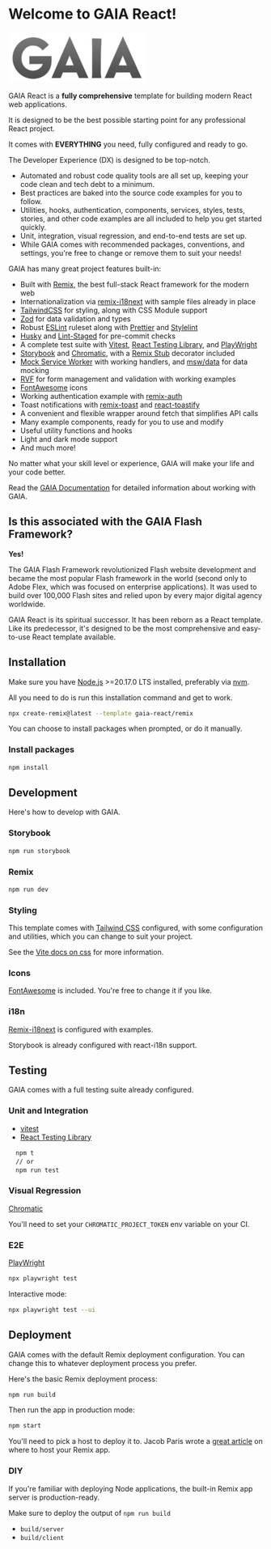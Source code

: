 # Welcome to GAIA React!

<img src="./app/assets/images/gaia-logo.svg" height="100" alt="GAIA"/>

GAIA React is a **fully comprehensive** template for building modern React web applications.

It is designed to be the best possible starting point for any professional React project.

It comes with **EVERYTHING** you need, fully configured and ready to go.

The Developer Experience (DX) is designed to be top-notch.

- Automated and robust code quality tools are all set up, keeping your code clean and tech debt to a minimum.
- Best practices are baked into the source code examples for you to follow.
- Utilities, hooks, authentication, components, services, styles, tests, stories, and other code examples are all included to help you get started quickly.
- Unit, integration, visual regression, and end-to-end tests are set up.
- While GAIA comes with recommended packages, conventions, and settings, you're free to change or remove them to suit your needs!

GAIA has many great project features built-in:

- Built with [Remix](https://remix.run/), the best full-stack React framework for the modern web
- Internationalization via [remix-i18next](https://github.com/sergiodxa/remix-i18next) with sample files already in place
- [TailwindCSS](https://tailwindcss.com/) for styling, along with CSS Module support
- [Zod](https://zod.dev/) for data validation and types
- Robust [ESLint](https://eslint.org/) ruleset along with [Prettier](https://prettier.io/) and [Stylelint](https://stylelint.io/)
- [Husky](https://typicode.github.io/husky/) and [Lint-Staged](https://github.com/lint-staged/lint-staged) for pre-commit checks
- A complete test suite with [Vitest](https://vitest.dev), [React Testing Library](https://testing-library.com/docs/react-testing-library/intro/), and [PlayWright](https://playwright.dev/docs/intro)
- [Storybook](https://storybook.js.org/) and [Chromatic](https://chromatic.com/), with a [Remix Stub](https://remix.run/docs/en/main/utils/create-remix-stub) decorator included
- [Mock Service Worker](https://mswjs.io/) with working handlers, and [msw/data](https://github.com/mswjs/data) for data mocking
- [RVF](https://www.rvf-js.io/) for form management and validation with working examples
- [FontAwesome](https://fontawesome.com/) icons
- Working authentication example with [remix-auth](https://remix.run/resources/remix-auth)
- Toast notifications with [remix-toast](https://remix.run/resources/remix-toast) and [react-toastify](https://fkhadra.github.io/react-toastify/introduction)
- A convenient and flexible wrapper around fetch that simplifies API calls
- Many example components, ready for you to use and modify
- Useful utility functions and hooks
- Light and dark mode support
- And much more!

No matter what your skill level or experience, GAIA will make your life and your code better.

Read the [GAIA Documentation](https://gaia-react.github.io/docs/) for detailed information about working with GAIA.

## Is this associated with the GAIA Flash Framework?

**Yes!**

The GAIA Flash Framework revolutionized Flash website development and became the most popular Flash framework in the world (second only to Adobe Flex, which was focused on enterprise applications). It was used to build over 100,000 Flash sites and relied upon by every major digital agency worldwide.

GAIA React is its spiritual successor. It has been reborn as a React template. Like its predecessor, it's designed to be the most comprehensive and easy-to-use React template available.

## Installation

Make sure you have [Node.js](https://nodejs.org/en/) >=20.17.0 LTS installed, preferably via [nvm](https://github.com/nvm-sh/nvm).

All you need to do is run this installation command and get to work.

```sh
npx create-remix@latest --template gaia-react/remix
```

You can choose to install packages when prompted, or do it manually.

### Install packages

```sh
npm install
```

## Development

Here's how to develop with GAIA.

### Storybook

```sh
npm run storybook
```

### Remix

```sh
npm run dev
```

### Styling

This template comes with [Tailwind CSS](https://tailwindcss.com/) configured, with some configuration and utilities, which you can change to suit your project.

See the [Vite docs on css](https://vitejs.dev/guide/features.html#css) for more information.

### Icons

[FontAwesome](https://fontawesome.com/) is included. You're free to change it if you like.

### i18n

[Remix-i18next](https://github.com/sergiodxa/remix-i18next) is configured with examples.

Storybook is already configured with react-i18n support.

## Testing

GAIA comes with a full testing suite already configured.

### Unit and Integration

- [vitest](https://vitest.dev/)
- [React Testing Library](https://testing-library.com/docs/react-testing-library/intro/)

```sh
  npm t
  // or
  npm run test
```

### Visual Regression

[Chromatic](https://chromatic.com)

You'll need to set your `CHROMATIC_PROJECT_TOKEN` env variable on your CI.

### E2E

[PlayWright](https://playwright.dev/docs/intro)

```sh
npx playwright test
```

Interactive mode:

```sh
npx playwright test --ui
```

## Deployment

GAIA comes with the default Remix deployment configuration. You can change this to whatever deployment process you prefer.

Here's the basic Remix deployment process:

```sh
npm run build
```

Then run the app in production mode:

```sh
npm start
```

You'll need to pick a host to deploy it to. Jacob Paris wrote a [great article](https://www.jacobparis.com/content/where-to-host-remix) on where to host your Remix app.

### DIY

If you're familiar with deploying Node applications, the built-in Remix app server is production-ready.

Make sure to deploy the output of `npm run build`

- `build/server`
- `build/client`
